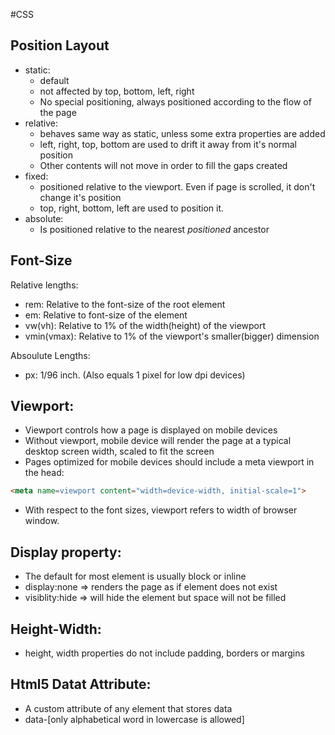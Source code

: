 #CSS

## Position Layout
- static:
    * default
    * not affected by top, bottom, left, right
    * No special positioning, always positioned according to the flow of the page
- relative:
    * behaves same way as static, unless some extra properties are added
    * left, right, top, bottom are used to drift it away from it's normal position
    * Other contents will not move in order to fill the gaps created
- fixed: 
    * positioned relative to the viewport. Even if page is scrolled, it don't change it's position
    * top, right, bottom, left are used to position it.
- absolute:
    * Is positioned relative to the nearest *positioned* ancestor

## Font-Size
Relative lengths:
- rem: Relative to the font-size of the root element
- em: Relative to font-size of the element
- vw(vh): Relative to 1% of the width(height) of the viewport
- vmin(vmax): Relative to 1% of the viewport's smaller(bigger) dimension

Absoulute Lengths:
- px: 1/96 inch. (Also equals 1 pixel for low dpi devices) 

## Viewport:
- Viewport controls how a page is displayed on mobile devices
- Without viewport, mobile device will render the page at a typical desktop screen width, scaled to fit the screen
- Pages optimized for mobile devices should include a meta viewport in the head:
```html
<meta name=viewport content="width=device-width, initial-scale=1">
```
- With respect to the font sizes, viewport refers to width of browser window.

## Display property:
- The default for most element is usually block or inline
- display:none => renders the page as if element does not exist 
- visiblity:hide => will hide the element but space will not be filled

## Height-Width:
- height, width properties do not include padding, borders or margins

## Html5 Datat Attribute:
- A custom attribute of any element that stores data
- data-[only alphabetical word in lowercase is allowed]
